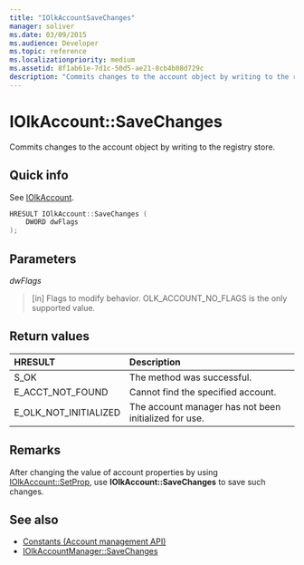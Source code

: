 ```yaml
---
title: "IOlkAccountSaveChanges"
manager: soliver
ms.date: 03/09/2015
ms.audience: Developer
ms.topic: reference
ms.localizationpriority: medium
ms.assetid: 8f1ab61e-7d1c-50d5-ae21-8cb4b08d729c
description: "Commits changes to the account object by writing to the registry store."
---
```


# IOlkAccount::SaveChanges

Commits changes to the account object by writing to the registry store.
  
## Quick info

See [IOlkAccount](iolkaccount.md).
  
```cpp
HRESULT IOlkAccount::SaveChanges (  
    DWORD dwFlags 
); 
```

## Parameters

_dwFlags_
  
> [in] Flags to modify behavior. OLK_ACCOUNT_NO_FLAGS is the only supported value.
    
## Return values

|**HRESULT**|**Description**|
|:-----|:-----|
|S_OK  <br/> |The method was successful.  <br/> |
|E_ACCT_NOT_FOUND  <br/> |Cannot find the specified account.  <br/> |
|E_OLK_NOT_INITIALIZED  <br/> |The account manager has not been initialized for use.  <br/> |
   
## Remarks

After changing the value of account properties by using [IOlkAccount::SetProp](iolkaccount-setprop.md), use **IOlkAccount::SaveChanges** to save such changes. 
  
## See also

- [Constants (Account management API)](constants-account-management-api.md) 
- [IOlkAccountManager::SaveChanges](iolkaccountmanager-savechanges.md)

